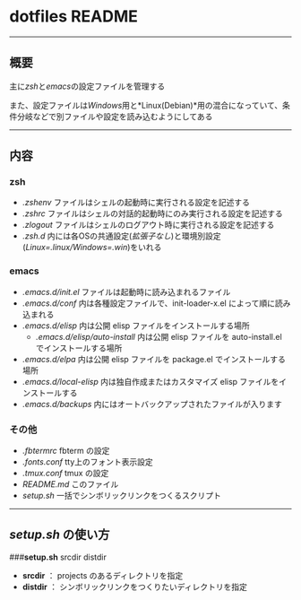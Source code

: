 # dotfiles README

***
## 概要
主に*zsh*と*emacs*の設定ファイルを管理する

また、設定ファイルは*Windows*用と*Linux(Debian)*用の混合になっていて、条件分岐などで別ファイルや設定を読み込むようにしてある

***
## 内容
### zsh
*    *.zshenv* ファイルはシェルの起動時に実行される設定を記述する
*    *.zshrc* ファイルはシェルの対話的起動時にのみ実行される設定を記述する
*    *.zlogout* ファイルはシェルのログアウト時に実行される設定を記述する
*    *.zsh.d* 内には各OSの共通設定(*拡張子なし*)と環境別設定(*Linux=.linux/Windows=.win*)をいれる

### emacs
*    *.emacs.d/init.el* ファイルは起動時に読み込まれるファイル
*    *.emacs.d/conf* 内は各種設定ファイルで、init-loader-x.el によって順に読み込まれる
*    *.emacs.d/elisp* 内は公開 elisp ファイルをインストールする場所
     *    *.emacs.d/elisp/auto-install* 内は公開 elisp ファイルを auto-install.el でインストールする場所
*    *.emacs.d/elpa* 内は公開 elisp ファイルを package.el でインストールする場所
*    *.emacs.d/local-elisp* 内は独自作成またはカスタマイズ elisp ファイルをインストールする
*    *.emacs.d/backups* 内にはオートバックアップされたファイルが入ります

### その他
*    *.fbtermrc* fbterm の設定
*    *.fonts.conf* tty上のフォント表示設定
*    *.tmux.conf* tmux の設定
*    *README.md* このファイル
*    *setup.sh* 一括でシンボリックリンクをつくるスクリプト

***
## *setup.sh* の使い方
###**setup.sh** srcdir distdir

* **srcdir**  ： projects のあるディレクトリを指定
* **distdir** ： シンボリックリンクをつくりたいディレクトリを指定
